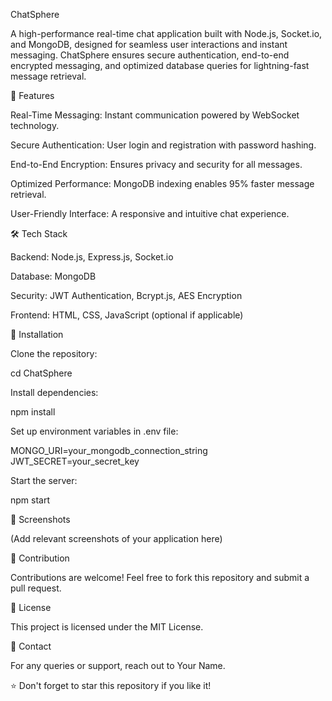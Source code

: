 ChatSphere

A high-performance real-time chat application built with Node.js, Socket.io, and MongoDB, designed for seamless user interactions and instant messaging. ChatSphere ensures secure authentication, end-to-end encrypted messaging, and optimized database queries for lightning-fast message retrieval.

🚀 Features

Real-Time Messaging: Instant communication powered by WebSocket technology.

Secure Authentication: User login and registration with password hashing.

End-to-End Encryption: Ensures privacy and security for all messages.

Optimized Performance: MongoDB indexing enables 95% faster message retrieval.

User-Friendly Interface: A responsive and intuitive chat experience.

🛠️ Tech Stack

Backend: Node.js, Express.js, Socket.io

Database: MongoDB

Security: JWT Authentication, Bcrypt.js, AES Encryption

Frontend: HTML, CSS, JavaScript (optional if applicable)

🔧 Installation

Clone the repository:


cd ChatSphere

Install dependencies:

npm install

Set up environment variables in .env file:

MONGO_URI=your_mongodb_connection_string
JWT_SECRET=your_secret_key

Start the server:

npm start

📸 Screenshots

(Add relevant screenshots of your application here)

🤝 Contribution

Contributions are welcome! Feel free to fork this repository and submit a pull request.

📜 License

This project is licensed under the MIT License.

📩 Contact

For any queries or support, reach out to Your Name.

⭐ Don't forget to star this repository if you like it!

